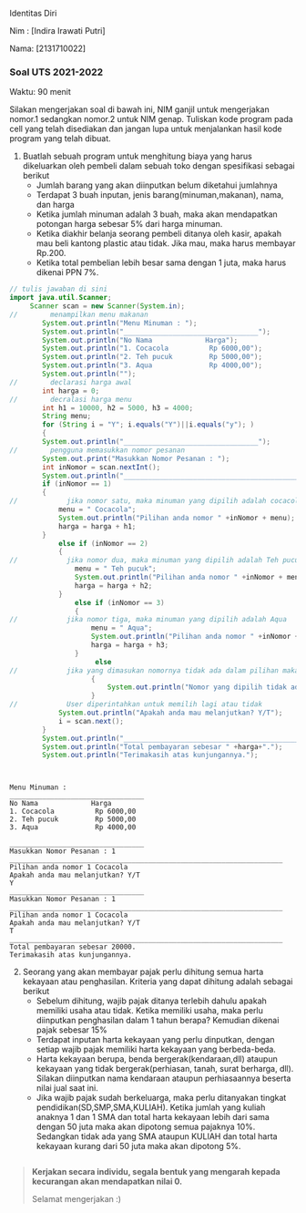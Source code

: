 Identitas Diri

Nim : [Indira Irawati Putri]

Nama: [2131710022]

### Soal UTS 2021-2022
Waktu: 90 menit

Silakan mengerjakan soal di bawah ini, NIM ganjil untuk mengerjakan nomor.1 sedangkan nomor.2 untuk NIM genap. Tuliskan
kode program pada cell yang telah disediakan dan jangan lupa untuk menjalankan hasil kode program yang telah dibuat.

1. Buatlah sebuah program untuk menghitung biaya yang harus dikeluarkan oleh pembeli dalam sebuah toko dengan spesifikasi sebagai berikut
    + Jumlah barang yang akan diinputkan belum diketahui jumlahnya
    + Terdapat 3 buah inputan, jenis barang(minuman,makanan), nama, dan harga
    + Ketika jumlah minuman adalah 3 buah, maka akan mendapatkan potongan harga sebesar 5% dari harga minuman.
    + Ketika diakhir belanja seorang pembeli ditanya oleh kasir, apakah mau beli kantong plastic atau tidak. Jika mau, maka harus membayar Rp.200.
    + Ketika total pembelian lebih besar sama dengan 1 juta, maka harus dikenai PPN 7%.


```Java
// tulis jawaban di sini
import java.util.Scanner;
     Scanner scan = new Scanner(System.in);
//        menampilkan menu makanan
        System.out.println("Menu Minuman : ");
        System.out.println("_________________________________");
        System.out.println("No Nama             Harga");
        System.out.println("1. Cocacola          Rp 6000,00");
        System.out.println("2. Teh pucuk         Rp 5000,00");
        System.out.println("3. Aqua              Rp 4000,00");
        System.out.println("");
//        declarasi harga awal
        int harga = 0;
//        decralasi harga menu
        int h1 = 10000, h2 = 5000, h3 = 4000;
        String menu;
        for (String i = "Y"; i.equals("Y")||i.equals("y"); )
        {
        System.out.println("_________________________________");
//        pengguna memasukkan nomor pesanan
        System.out.print("Masukkan Nomor Pesanan : ");
        int inNomor = scan.nextInt();
        System.out.println("___________________________________________________________________");
        if (inNomor == 1)
        {
//            jika nomor satu, maka minuman yang dipilih adalah cocacola
            menu = " Cocacola";
            System.out.println("Pilihan anda nomor " +inNomor + menu);
            harga = harga + h1;
        }
            else if (inNomor == 2)
            {
//            jika nomor dua, maka minuman yang dipilih adalah Teh pucuk
                menu = " Teh pucuk";
                System.out.println("Pilihan anda nomor " +inNomor + menu);
                harga = harga + h2;
            }
                else if (inNomor == 3)
                {
//            jika nomor tiga, maka minuman yang dipilih adalah Aqua
                    menu = " Aqua";
                    System.out.println("Pilihan anda nomor " +inNomor + menu);
                    harga = harga + h3;
                }
                     else
//            jika yang dimasukan nomornya tidak ada dalam pilihan maka "Nomor yang dipilih tidak ada di menu."
                    {
                        System.out.println("Nomor yang dipilih tidak ada di menu.");
                    }
//            User diperintahkan untuk memilih lagi atau tidak
            System.out.println("Apakah anda mau melanjutkan? Y/T");
            i = scan.next();
        }
        System.out.println("___________________________________________________________________");
        System.out.println("Total pembayaran sebesar " +harga+".");
        System.out.println("Terimakasih atas kunjungannya.");




```

    Menu Minuman : 
    _________________________________
    No Nama             Harga
    1. Cocacola          Rp 6000,00
    2. Teh pucuk         Rp 5000,00
    3. Aqua              Rp 4000,00
    
    _________________________________
    Masukkan Nomor Pesanan : 1
    ___________________________________________________________________
    Pilihan anda nomor 1 Cocacola
    Apakah anda mau melanjutkan? Y/T
    Y
    _________________________________
    Masukkan Nomor Pesanan : 1
    ___________________________________________________________________
    Pilihan anda nomor 1 Cocacola
    Apakah anda mau melanjutkan? Y/T
    T
    ___________________________________________________________________
    Total pembayaran sebesar 20000.
    Terimakasih atas kunjungannya.


2.	Seorang yang akan membayar pajak perlu dihitung semua harta kekayaan atau penghasilan. Kriteria yang dapat dihitung adalah sebagai berikut
    + Sebelum dihitung, wajib pajak ditanya terlebih dahulu apakah memiliki usaha atau tidak. Ketika memiliki usaha, maka perlu diinputkan penghasilan dalam 1 tahun berapa? Kemudian dikenai pajak sebesar 15%
    + Terdapat inputan harta kekayaan yang perlu dinputkan, dengan setiap wajib pajak memiliki harta kekayaan yang berbeda-beda.
    + Harta kekayaan berupa, benda bergerak(kendaraan,dll) ataupun kekayaan yang tidak bergerak(perhiasan, tanah, surat berharga, dll). Silakan diinputkan nama kendaraan ataupun perhiasaannya beserta nilai jual saat ini.
    + Jika wajib pajak sudah berkeluarga, maka perlu ditanyakan tingkat pendidikan(SD,SMP,SMA,KULIAH). Ketika jumlah yang kuliah anaknya 1 dan 1 SMA dan total harta kekayaan lebih dari sama dengan 50 juta maka akan dipotong semua pajaknya 10%. Sedangkan tidak ada yang SMA ataupun KULIAH dan total harta kekayaan kurang dari 50 juta maka akan dipotong 5%.


```Java

```

> **Kerjakan secara individu, segala bentuk yang mengarah kepada kecurangan akan mendapatkan nilai 0.**
>
> Selamat mengerjakan :)

